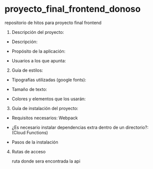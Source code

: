 # proyecto_final_frontend_donoso
 repositorio de hitos para proyecto final frontend

 1) Descripción del proyecto:

- Descripción:

- Propósito de la aplicación:

- Usuarios a los que apunta:

2) Guía de estilos:

- Tipografías utilizadas (google fonts):

- Tamaño de texto:

- Colores y elementos que los usarán:
   
3) Guía de instalación del proyecto:

- Requisitos necesarios: Webpack

- ¿Es necesario instalar dependencias extra dentro de un directorio?: (Cloud Functions)

- Pasos de la instalación

4) Rutas de acceso

   ruta donde sera encontrada la api
